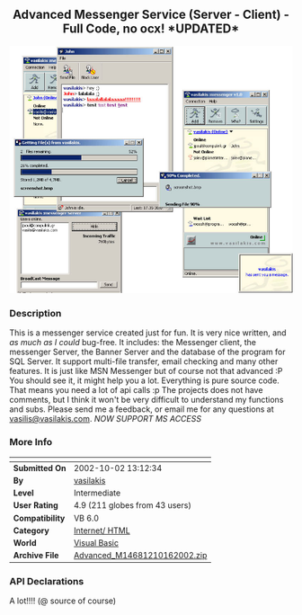 ﻿<div align="center">

## Advanced Messenger Service \(Server \- Client\) \- Full Code, no ocx\! \*UPDATED\*

<img src="PIC2002830117493857.jpg">
</div>

### Description

This is a messenger service created just for fun. It is very nice written, and *as much as I could* bug-free. It includes: the Messenger client, the messenger Server, the Banner Server and the database of the program for SQL Server. It support multi-file transfer, email checking and many other features. It is just like MSN Messenger but of course not that advanced :P You should see it, it might help you a lot. Everything is pure source code. That means you need a lot of api calls :p The projects does not have comments, but I think it won't be very difficult to understand my functions and subs. Please send me a feedback, or email me for any questions at vasilis@vasilakis.com. *NOW SUPPORT MS ACCESS*
 
### More Info
 


<span>             |<span>
---                |---
**Submitted On**   |2002-10-02 13:12:34
**By**             |[vasilakis](https://github.com/Planet-Source-Code/PSCIndex/blob/master/ByAuthor/vasilakis.md)
**Level**          |Intermediate
**User Rating**    |4.9 (211 globes from 43 users)
**Compatibility**  |VB 6\.0
**Category**       |[Internet/ HTML](https://github.com/Planet-Source-Code/PSCIndex/blob/master/ByCategory/internet-html__1-34.md)
**World**          |[Visual Basic](https://github.com/Planet-Source-Code/PSCIndex/blob/master/ByWorld/visual-basic.md)
**Archive File**   |[Advanced\_M14681210162002\.zip](https://github.com/Planet-Source-Code/vasilakis-advanced-messenger-service-server-client-full-code-no-ocx-updated__1-38495/archive/master.zip)

### API Declarations

A lot!!!! (@ source of course)





